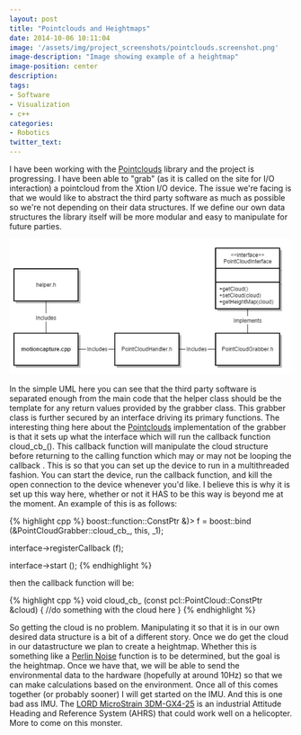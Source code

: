 ```yaml
---
layout: post
title: "Pointclouds and Heightmaps"
date: 2014-10-06 10:11:04
image: '/assets/img/project_screenshots/pointclouds.screenshot.png'
image-description: "Image showing example of a heightmap"
image-position: center
description:
tags:
- Software
- Visualization
- c++
categories:
- Robotics
twitter_text:
---
```


I have been working with the [Pointclouds](pointclouds.org) library and the project is progressing. I have been able to "grab" (as it is called on the site for I/O interaction) a pointcloud from the Xtion I/O device. The issue we're facing is that we would like to abstract the third party software as much as possible so we're not depending on their data structures. If we define our own data structures the library itself will be more modular and easy to manipulate for future parties. 
 
![UML](../assets/img/motioncapture.jpg) 

In the simple UML here you can see that the third party software is separated enough from the main code that the helper class should be the template for any return values provided by the grabber class. This grabber class is further secured by an interface driving its primary functions. The interesting thing here about the [Pointclouds](pointclouds.org) implementation of the grabber is that it sets up what the interface which will run the callback function cloud_cb_(). This callback function will manipulate the cloud structure before returning to the calling function which may or may not be looping the callback . This is so that you can set up the device to run in a multithreaded fashion. You can start the device, run the callback function, and kill the open connection to the device whenever you'd like. I believe this is why it is set up this way here, whether or not it HAS to be this way is beyond me at the moment. An example of this is as follows:

{% highlight cpp %}
boost::function::ConstPtr &)> f =
    boost::bind (&PointCloudGrabber::cloud_cb_, this, _1);

interface->registerCallback (f);

interface->start ();
{% endhighlight %}

then the callback function will be:

{% highlight cpp %}
void cloud_cb_ (const pcl::PointCloud::ConstPtr &cloud)
    {
        //do something with the cloud here
    }
{% endhighlight %}

So getting the cloud is no problem. Manipulating it so that it is in our own desired data structure is a bit of a different story. Once we do get the cloud in our datastructure we plan to create a heightmap. Whether this is something like a [Perlin Noise](http://en.wikipedia.org/wiki/Perlin_noise) function is to be determined, but the goal is the heightmap. Once we have that, we will be able to send the environmental data to the hardware (hopefully at around 10Hz) so that we can make calculations based on the environment. Once all of this comes together (or probably sooner) I will get started on the IMU. And this is one bad ass IMU. The [LORD MicroStrain 3DM-GX4-25](http://www.microstrain.com/inertial/3dm-gx4-25) is an industrial Attitude Heading and Reference System (AHRS) that could work well on a helicopter. More to come on this monster.